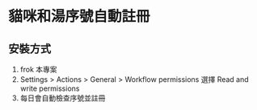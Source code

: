 # 貓咪和湯序號自動註冊

## 安裝方式
1. frok 本專案
2. Settings > Actions > General > Workflow permissions 選擇 Read and write permissions
3. 每日會自動檢查序號並註冊
